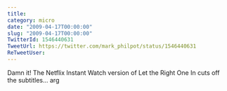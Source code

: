 ```yaml
---
title: 
category: micro
date: "2009-04-17T00:00:00"
slug: "2009-04-17T00:00:00"
TwitterId: 1546440631
TweetUrl: https://twitter.com/mark_philpot/status/1546440631
ReTweetUser: 
---
```


Damn it!  The Netflix Instant Watch version of Let the Right One In cuts off the subtitles... arg